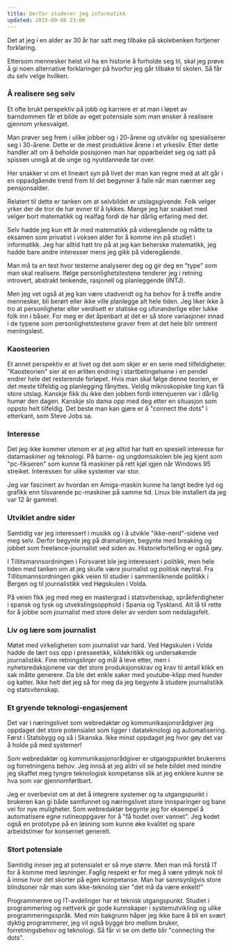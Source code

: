 ```yaml
---
title: Derfor studerer jeg informatikk
updated: 2015-09-06 23:00
---
```


Det at jeg i en alder av 30 år har satt meg tilbake på skolebenken fortjener forklaring.

Ettersom mennesker helst vil ha en historie å forholde seg til, skal jeg prøve å gi noen alternative forklaringer på hvorfor jeg går tilbake til skolen. Så får du selv velge hvilken.

### Å realisere seg selv
Et ofte brukt perspektiv på jobb og karriere er at man i løpet av barndommen får et bilde av eget potensiale som man ønsker å realisere gjennom yrkesvalget.

Man prøver seg frem i ulike jobber og i 20-årene og utvikler og spesialiserer seg i 30-årene. Dette er de mest produktive årene i et yrkesliv. Etter dette handler alt om å beholde posisjonen man har opparbeidet seg og satt på spissen unngå at de unge og nyutdannede tar over.

Her snakker vi om et lineært syn på livet der man kan regne med at alt går i en oppadgående trend frem til det begynner å falle når man nærmer seg pensjonsalder.

Relatert til dette er tanken om at selvbildet er utslagsgivende. Folk velger yrker der de tror de har evner til å lykkes. Mange jeg har snakket med velger bort matematikk og realfag fordi de har dårlig erfaring med det.

Selv hadde jeg kun ett år med matematikk på videregående og måtte ta eksamen som privatist i voksen alder for å komme inn på studiet i informatikk. Jeg har alltid hatt tro på at jeg kan beherske
matematikk, jeg hadde bare andre interesser mens jeg gikk på videregående.

Man må ta en test hvor testerne analyserer deg og gir deg en "type" som man skal realisere. Ifølge personlighetstestene tenderer jeg i retning introvert, abstrakt tenkende, rasjonell og planleggende (INTJ).

Men jeg vet også at jeg kan være utadvendt og ha behov for å treffe andre mennesker, bli berørt eller ikke ville planlegge alt hele tiden. Jeg liker ikke å tro at personligheter eller verdisett er statiske og uforanderlige eller lukke folk inn i båser. For meg er det åpenbart at det er så store variasjoner innad i de typene som personlighetstestene graver frem at det hele blir omtrent meningsløst.

### Kaosteorien
Et annet perspektiv er at livet og det som skjer er en serie med tilfeldigheter. "Kaosteorien" sier at en ørliten endring i startbetingelsene i en pendel endrer hele det resterende forløpet.
Hvis man skal følge denne teorien, er det meste tilfeldig og planlegging fånyttes. Veldig mikroskopiske ting kan få store utslag. Kanskje fikk du ikke den jobben fordi intervjueren var i dårlig humør den dagen. Kanskje slo dama opp med deg etter en situasjon som oppsto helt tilfeldig. Det beste man kan gjøre er å "connect the dots" i etterkant, som Steve Jobs sa.

### Interesse
Det jeg ikke kommer utenom er at jeg alltid har hatt en spesiell interesse for datamaskiner og teknologi. På barne- og ungdomsskolen ble jeg kjent som "pc-fikseren" som kunne få maskiner på rett kjøl igjen når Windows 95 streiket. Interessen for ulike systemer var stor.

Jeg var fascinert av hvordan en Amiga-maskin kunne ha langt bedre lyd og grafikk enn tilsvarende pc-maskiner på samme tid. Linux ble installert da jeg var 12 år gammel.

### Utviklet andre sider
Samtidig var jeg interessert i musikk og i å utvikle "ikke-nerd"-sidene ved meg selv. Derfor begynte jeg på dramalinjen, begynte med breaking og jobbet som freelance-journalist ved siden av. Historiefortelling er også gøy.

I Tillitsmannsordningen i Forsvaret ble jeg interessert i politikk, men hele tiden med tanken om at jeg skulle være journalist og politisk nøytral. Fra Tillitsmannsordningen gikk veien til studier i sammenliknende politikk i Bergen og til journalistikk ved Høgskulen i Volda.

På veien fikk jeg med meg en mastergrad i statsvitenskap, språkferdigheter i spansk og tysk og utvekslingsopphold i Spania og Tyskland. Alt lå til rette for å jobbe som journalist med store deler av verden som nedslagsfelt.

### Liv og lære som journalist
Møtet med virkeligheten som journalist var hard. Ved Høgskulen i Volda hadde de lært oss opp i presseetikk, kildekritikk og undersøkende journalistikk. Fine retningslinjer og mål å leve etter, men i nyhetsredaksjonene var det store produksjonskrav og krav til antall klikk en sak måtte generere. Da ble det enkle saker med youtube-klipp med hunder og katter. Ikke helt det jeg så for meg da jeg begynte å studere journalistikk og statsvitenskap.

### Et gryende teknologi-engasjement
Det var i næringslivet som webredaktør og kommunikasjonsrådgiver jeg oppdaget det store potensialet som ligger i datateknologi og automatisering. Først i Statsbygg og så i Skanska. Ikke minst oppdaget jeg hvor gøy det var å holde på med systemer!

Som webredaktør og kommunikasjonsrådgiver er utgangspunktet brukerens og forretningens behov. Jeg innså at jeg aldri vil se hele bildet med mindre jeg skaffet meg tyngre teknologisk kompetanse slik at jeg enklere kunne se hva som var gjennomførtbart.

Jeg er overbevist om at det å integrere systemer og ta utgangspunkt i brukeren kan gi både samfunnet og næringslivet store innsparinger og bane vei for nye muligheter. Som webredaktør begynte jeg for eksempel å automatisere egne rutineoppgaver for å "få hodet over vannet".
Jeg kodet også en prototype på en løsning som kunne øke kvalitet og spare arbeidstimer for konsernet generelt.

### Stort potensiale
Samtidig innser jeg at potensialet er så mye større. Men man må forstå IT for å komme med løsninger. Faglig respekt er for meg å være ydmyk nok til å innse hvor det skorter på egen kompetanse. Man har sannsynligvis
store blindsoner når man som ikke-teknolog sier "det må da være enkelt!"

Programmerere og IT-avdelinger har et teknisk utgangspunkt. Studiet i programmering og nettverk gir gode kunnskaper i systemutvikling og ulike programmeringsspråk. Med min bakgrunn håper jeg ikke bare å bli en svært dyktig programmerer, jeg vil også bygge bro mellom bruker, forretningsbehov og teknologi. Så får vi se om dette blir "connecting the dots".
